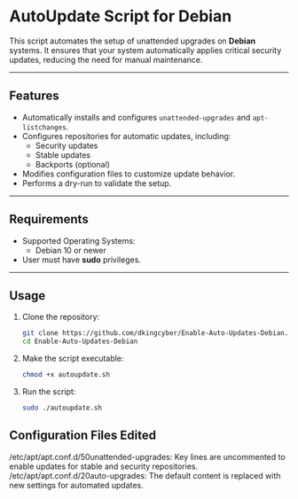 # AutoUpdate Script for Debian

This script automates the setup of unattended upgrades on **Debian** systems. It ensures that your system automatically applies critical security updates, reducing the need for manual maintenance.

---

## Features

- Automatically installs and configures `unattended-upgrades` and `apt-listchanges`.
- Configures repositories for automatic updates, including:
  - Security updates
  - Stable updates
  - Backports (optional)
- Modifies configuration files to customize update behavior.
- Performs a dry-run to validate the setup.

---

## Requirements

- Supported Operating Systems:
  - Debian 10 or newer
- User must have **sudo** privileges.

---

## Usage

1. Clone the repository:
   ```bash
   git clone https://github.com/dkingcyber/Enable-Auto-Updates-Debian.git
   cd Enable-Auto-Updates-Debian

2. Make the script executable:
   ```bash
   chmod +x autoupdate.sh

3. Run the script:
   ```bash
   sudo ./autoupdate.sh

## Configuration Files Edited
/etc/apt/apt.conf.d/50unattended-upgrades: Key lines are uncommented to enable updates for stable and security repositories.
/etc/apt/apt.conf.d/20auto-upgrades: The default content is replaced with new settings for automated updates.